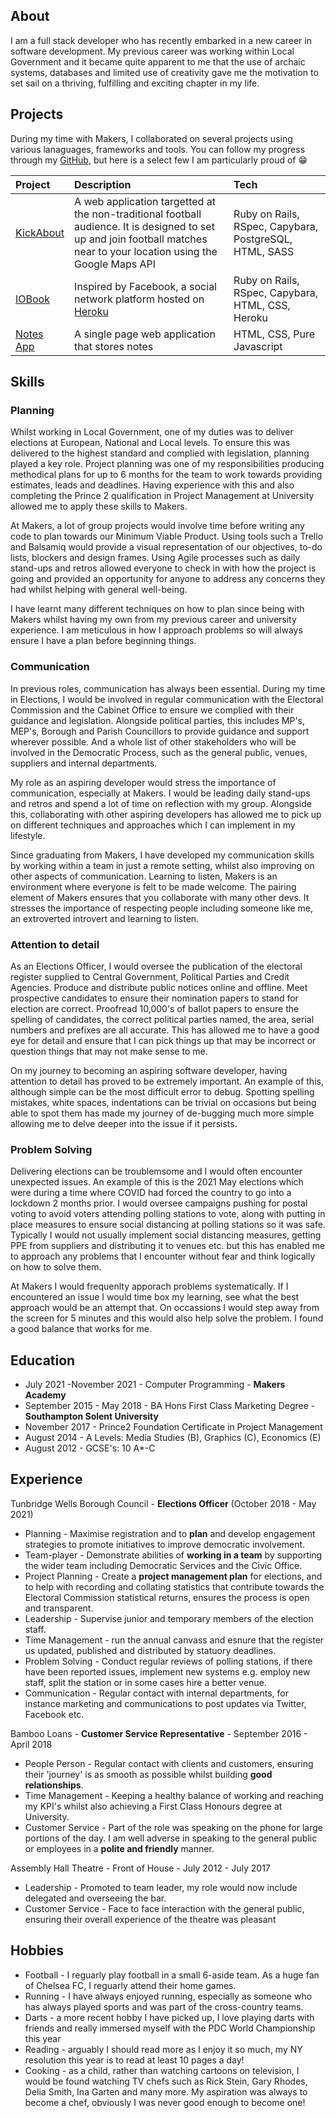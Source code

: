 ## About 
I am a full stack developer who has recently embarked in a new career in software development. My previous career was working within Local Government and it became quite apparent to me that the use of archaic systems, databases and limited use of creativity gave me the motivation to set sail on a thriving, fulfilling and exciting chapter in my life. 

## Projects
During my time with Makers, I collaborated on several projects using various lanaguages, frameworks and tools. You can follow my progress through my [GitHub](github.com/jordanveness), but here is a select few I am particularly proud of 😁

| Project     | Description  | Tech  |
|:------------|:-------------|:-------|
| [KickAbout](https://github.com/lildann/kickabout)   | A web application targetted at the non-traditional football audience. It is designed to set up and join football matches near to your location using the Google Maps API | Ruby on Rails, RSpec, Capybara, PostgreSQL, HTML, SASS |
| [IOBook](https://github.com/tomal02/iobook) | Inspired by Facebook, a social network platform hosted on [Heroku](https://iobook.herokuapp.com/) | Ruby on Rails, RSpec, Capybara, HTML, CSS, Heroku |
| [Notes App](https://github.com/Maby0/notesApp) | A single page web application that stores notes | HTML, CSS, Pure Javascript |

## Skills
### Planning
Whilst working in Local Government, one of my duties was to deliver elections at European, National and Local levels. To ensure this was delivered to the highest standard and complied with legislation, planning played a key role. Project planning was one of my responsibilities producing methodical plans for up to 6 months for the team to work towards providing estimates, leads and deadlines. Having experience with this and also completing the Prince 2 qualification in Project Management at University allowed me to apply these skills to Makers.

At Makers, a lot of group projects would involve time before writing any code to plan towards our Minimum Viable Product. Using tools such a Trello and Balsamiq would provide a visual representation of our objectives, to-do lists, blockers and design frames. Using Agile processes such as daily stand-ups and retros allowed everyone to check in with how the project is going and provided an opportunity for anyone to address any concerns they had whilst helping with general well-being. 

I have learnt many different techniques on how to plan since being with Makers whilst having my own from my previous career and university experience. I am meticulous in how I approach problems so will always ensure I have a plan before beginning things. 

### Communication
In previous roles, communication has always been essential. During my time in Elections, I would be involved in regular communication with the Electoral Commission and the Cabinet Office to ensure we complied with their guidance and legislation. Alongside political parties, this includes MP's, MEP's, Borough and Parish Councillors to provide guidance and support wherever possible. And a whole list of other stakeholders who will be involved in the Democratic Process, such as the general public, venues, suppliers and internal departments. 

My role as an aspiring developer would stress the importance of communication, especially at Makers. I would be leading daily stand-ups and retros and spend a lot of time on reflection with my group. Alongside this, collaborating with other aspiring developers has allowed me to pick up on different techniques and approaches which I can implement in my lifestyle.

Since graduating from Makers, I have developed my communication skills by working within a team in just a remote setting, whilst also improving on other aspects of communication. Learning to listen, Makers is an environment where everyone is felt to be made welcome. The pairing element of Makers ensures that you collaborate with many other devs. It stresses the importance of respecting people including someone like me, an extroverted introvert and learning to listen. 

### Attention to detail
As an Elections Officer, I would oversee the publication of the electoral register supplied to Central Government, Political Parties and Credit Agencies. Produce and distribute public notices online and offline. Meet prospective candidates to ensure their nomination papers to stand for election are correct. Proofread 10,000's of ballot papers to ensure the spelling of candidates, the correct political parties named, the area, serial numbers and prefixes are all accurate. This has allowed me to have a good eye for detail and ensure that I can pick things up that may be incorrect or question things that may not make sense to me.

On my journey to becoming an aspiring software developer, having attention to detail has proved to be extremely important. An example of this, although simple can be the most difficult error to debug. Spotting spelling mistakes, white spaces, indentations can be trivial on occasions but being able to spot them has made my journey of de-bugging much more simple allowing me to delve deeper into the issue if it persists. 

### Problem Solving
Delivering elections can be troublemsome and I would often encounter unexpected issues. An example of this is the 2021 May elections which were during a time where COVID had forced the country to go into a lockdown 2 months prior. I would oversee campaigns pushing for postal voting to avoid voters attending polling stations to vote, along with putting in place measures to ensure social distancing at polling stations so it was safe. Typically I would not usually implement social distancing measures, getting PPE from suppliers and distributing it to venues etc. but this has enabled me to approach any problems that I encounter without fear and think logically on how to solve them. 

At Makers I would frequenlty apporach problems systematically. If I encountered an issue I would time box my learning, see what the best approach would be an attempt that. On occassions I would step away from the screen for 5 minutes and this would also help solve the problem. I found a good balance that works for me. 

## Education 
* July 2021 -November 2021 - Computer Programming - <b>Makers Academy</b> 
* September 2015 - May 2018 - BA Hons First Class Marketing Degree - <b>Southampton Solent University</b>
* November 2017 - Prince2 Foundation Certificate in Project Management
* August 2014 - A Levels: Media Studies (B), Graphics (C), Economics (E)
* August 2012 - GCSE's: 10 A*-C 

## Experience
Tunbridge Wells Borough Council - <b>Elections Officer</b> (October 2018 - May 2021) 

* Planning - Maximise registration and to <b>plan</b> and develop engagement strategies to promote initiatives to improve democratic involvement.
* Team-player - Demonstrate abilities of <b>working in a team</b> by supporting the wider team including Democratic Services and the Civic Office.
* Project Planning - Create a <b>project management plan</b> for elections, and to help with recording and collating statistics that contribute towards the Electoral Commission statistical returns, ensures the process is open and transparent.
* Leadership - Supervise junior and temporary members of the election staff.
* Time Management - run the annual canvass and esnure that the register us updated, published and distributed by statuory deadlines.
* Problem Solving - Conduct regular reviews of polling stations, if there have been reported issues, implement new systems e.g. employ new staff, split the station or in some cases hire a better venue. 
* Communication - Regular contact with internal departments, for instance marketing and communications to post updates via Twitter, Facebook etc. 

Bamboo Loans - <b>Customer Service Representative</b> - September 2016 - April 2018

* People Person - Regular contact with clients and customers, ensuring their 'journey' is as smooth as possible whilst building <b>good relationships</b>.
* Time Management - Keeping a healthy balance of working and reaching my KPI's whilst also achieving a First Class Honours degree at University.
* Customer Service - Part of the role was speaking on the phone for large portions of the day. I am well adverse in speaking to the general public or employees in a <b>polite and friendly</b> manner. 

Assembly Hall Theatre - Front of House - July 2012 - July 2017

* Leadership - Promoted to team leader, my role would now include delegated and overseeing the bar.
* Customer Service - Face to face interaction with the general public, ensuring their overall experience of the theatre was pleasant

## Hobbies

* Football - I reguarly play football in a small 6-aside team. As a huge fan of Chelsea FC, I reguarly attend their home games.
* Running - I have always enjoyed running, especially as someone who has always played sports and was part of the cross-country teams.
* Darts - a more recent hobby I have picked up, I love playing darts with friends and really immersed myself with the PDC World Championship this year
* Reading - arguably I should read more as I enjoy it so much, my NY resolution this year is to read at least 10 pages a day!
* Cooking - as a child, rather than watching cartoons on television, I would be found watching TV chefs such as Rick Stein, Gary Rhodes, Delia Smith, Ina Garten and many more. My aspiration was always to become a chef, obviously I was never good enough to become one! 

